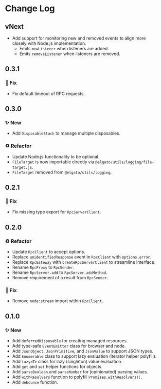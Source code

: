 <!--

## {version}

⚠️ Breaking change
✨ New
🐞 Fix
♻️ Refactor / Enhance / Update
⬆️ Upgrading

-->

# Change Log

## vNext

- Add support for monitoring new and removed events to align more closely with Node.js implementation.
    - Emits `newListener` when listeners are added.
    - Emits `removeListener` when listeners are removed.

## 0.3.1

### 🐞 Fix

- Fix default timeout of RPC requests.

## 0.3.0

### ✨ New

- Add `DisposableStack` to manage multiple disposables.

### ♻️ Refactor

- Update Node.js functionality to be optional.
- `FileTarget` is now importable directly via `@elgato/utils/logging/file-target.js`.
- `FileTarget` removed from `@elgato/utils/logging`.

## 0.2.1

### 🐞 Fix

- Fix missing type export for `RpcServerClient`.

## 0.2.0

### ♻️ Refactor

- Update `RpcClient` to accept options.
- Replace `unidentifiedResponse` event in `RpcClient` with `options.error`.
- Replace `RpcGateway` with `createRpcServerClient` to streamline interface.
- Rename `RpcProxy` to `RpcSender`.
- Rename `RpcServer.add` to `RpcServer.addMethod`.
- Remove requirement of a result from `RpcSender`.

### 🐞 Fix

- Remove `node:stream` import within `RpcClient`.

## 0.1.0

### ✨ New

- Add `deferredDisposable` for creating managed resources.
- Add type-safe `EventEmitter` class for browser and node.
- Add `JsonObject`, `JsonPrimitive`, and `JsonValue` to support JSON types.
- Add `Enumerable` class to support lazy evaluation (iterator helper polyfill).
- Add `Lazy<T>` class for lazy (singleton) value evaluation.
- Add `get` and `set` helper functions for objects.
- Add `parseBoolean` and `parseNumber` for (opinionated) parsing values.
- Add `withResolvers` function to polyfill `Promises.withResolvers()`.
- Add `debounce` function.
